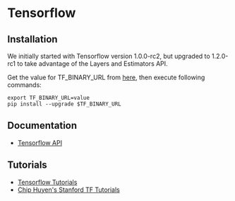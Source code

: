 # Tensorflow

## Installation

We initially started with Tensorflow version 1.0.0-rc2, but upgraded to 1.2.0-rc1 to take advantage of the Layers and Estimators API.

Get the value for TF\_BINARY\_URL from [here](http://tflearn.org/installation/), then execute following commands:

    export TF_BINARY_URL=value
    pip install --upgrade $TF_BINARY_URL

## Documentation
   * [Tensorflow API](https://www.tensorflow.org/api_docs/python/)

## Tutorials
   * [Tensorflow Tutorials](https://www.tensorflow.org/tutorials/)
   * [Chip Huyen's Stanford TF Tutorials](https://github.com/chiphuyen/tf-stanford-tutorials)
